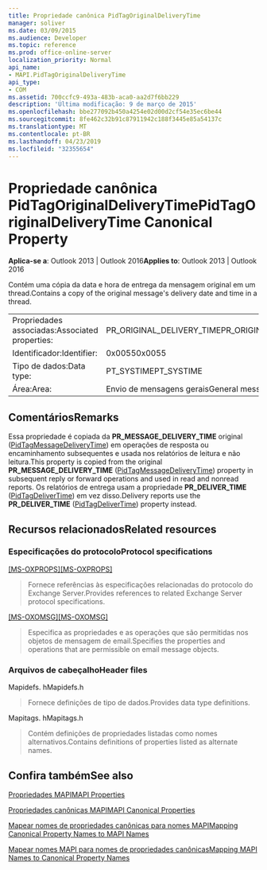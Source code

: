 ```yaml
---
title: Propriedade canônica PidTagOriginalDeliveryTime
manager: soliver
ms.date: 03/09/2015
ms.audience: Developer
ms.topic: reference
ms.prod: office-online-server
localization_priority: Normal
api_name:
- MAPI.PidTagOriginalDeliveryTime
api_type:
- COM
ms.assetid: 700ccfc9-493a-483b-aca0-aa2d7f6bb229
description: 'Última modificação: 9 de março de 2015'
ms.openlocfilehash: bbe277092b450a4254e02d00d2cf54e35ec6be44
ms.sourcegitcommit: 8fe462c32b91c87911942c188f3445e85a54137c
ms.translationtype: MT
ms.contentlocale: pt-BR
ms.lasthandoff: 04/23/2019
ms.locfileid: "32355654"
---
```

# <a name="pidtagoriginaldeliverytime-canonical-property"></a><span data-ttu-id="0e6b2-103">Propriedade canônica PidTagOriginalDeliveryTime</span><span class="sxs-lookup"><span data-stu-id="0e6b2-103">PidTagOriginalDeliveryTime Canonical Property</span></span>

  
  
<span data-ttu-id="0e6b2-104">**Aplica-se a**: Outlook 2013 | Outlook 2016</span><span class="sxs-lookup"><span data-stu-id="0e6b2-104">**Applies to**: Outlook 2013 | Outlook 2016</span></span> 
  
<span data-ttu-id="0e6b2-105">Contém uma cópia da data e hora de entrega da mensagem original em um thread.</span><span class="sxs-lookup"><span data-stu-id="0e6b2-105">Contains a copy of the original message's delivery date and time in a thread.</span></span> 
  
|||
|:-----|:-----|
|<span data-ttu-id="0e6b2-106">Propriedades associadas:</span><span class="sxs-lookup"><span data-stu-id="0e6b2-106">Associated properties:</span></span>  <br/> |<span data-ttu-id="0e6b2-107">PR_ORIGINAL_DELIVERY_TIME</span><span class="sxs-lookup"><span data-stu-id="0e6b2-107">PR_ORIGINAL_DELIVERY_TIME</span></span>  <br/> |
|<span data-ttu-id="0e6b2-108">Identificador:</span><span class="sxs-lookup"><span data-stu-id="0e6b2-108">Identifier:</span></span>  <br/> |<span data-ttu-id="0e6b2-109">0x0055</span><span class="sxs-lookup"><span data-stu-id="0e6b2-109">0x0055</span></span>  <br/> |
|<span data-ttu-id="0e6b2-110">Tipo de dados:</span><span class="sxs-lookup"><span data-stu-id="0e6b2-110">Data type:</span></span>  <br/> |<span data-ttu-id="0e6b2-111">PT_SYSTIME</span><span class="sxs-lookup"><span data-stu-id="0e6b2-111">PT_SYSTIME</span></span>  <br/> |
|<span data-ttu-id="0e6b2-112">Área:</span><span class="sxs-lookup"><span data-stu-id="0e6b2-112">Area:</span></span>  <br/> |<span data-ttu-id="0e6b2-113">Envio de mensagens gerais</span><span class="sxs-lookup"><span data-stu-id="0e6b2-113">General messaging</span></span>  <br/> |
   
## <a name="remarks"></a><span data-ttu-id="0e6b2-114">Comentários</span><span class="sxs-lookup"><span data-stu-id="0e6b2-114">Remarks</span></span>

<span data-ttu-id="0e6b2-115">Essa propriedade é copiada da **PR_MESSAGE_DELIVERY_TIME** original ([PidTagMessageDeliveryTime](pidtagmessagedeliverytime-canonical-property.md)) em operações de resposta ou encaminhamento subsequentes e usada nos relatórios de leitura e não leitura.</span><span class="sxs-lookup"><span data-stu-id="0e6b2-115">This property is copied from the original **PR_MESSAGE_DELIVERY_TIME** ([PidTagMessageDeliveryTime](pidtagmessagedeliverytime-canonical-property.md)) property in subsequent reply or forward operations and used in read and nonread reports.</span></span> <span data-ttu-id="0e6b2-116">Os relatórios de entrega usam a propriedade **PR_DELIVER_TIME** ([PidTagDeliverTime](pidtagdelivertime-canonical-property.md)) em vez disso.</span><span class="sxs-lookup"><span data-stu-id="0e6b2-116">Delivery reports use the **PR_DELIVER_TIME** ([PidTagDeliverTime](pidtagdelivertime-canonical-property.md)) property instead.</span></span>
  
## <a name="related-resources"></a><span data-ttu-id="0e6b2-117">Recursos relacionados</span><span class="sxs-lookup"><span data-stu-id="0e6b2-117">Related resources</span></span>

### <a name="protocol-specifications"></a><span data-ttu-id="0e6b2-118">Especificações do protocolo</span><span class="sxs-lookup"><span data-stu-id="0e6b2-118">Protocol specifications</span></span>

<span data-ttu-id="0e6b2-119">[[MS-OXPROPS]](https://msdn.microsoft.com/library/f6ab1613-aefe-447d-a49c-18217230b148%28Office.15%29.aspx)</span><span class="sxs-lookup"><span data-stu-id="0e6b2-119">[[MS-OXPROPS]](https://msdn.microsoft.com/library/f6ab1613-aefe-447d-a49c-18217230b148%28Office.15%29.aspx)</span></span>
  
> <span data-ttu-id="0e6b2-120">Fornece referências às especificações relacionadas do protocolo do Exchange Server.</span><span class="sxs-lookup"><span data-stu-id="0e6b2-120">Provides references to related Exchange Server protocol specifications.</span></span>
    
<span data-ttu-id="0e6b2-121">[[MS-OXOMSG]](https://msdn.microsoft.com/library/daa9120f-f325-4afb-a738-28f91049ab3c%28Office.15%29.aspx)</span><span class="sxs-lookup"><span data-stu-id="0e6b2-121">[[MS-OXOMSG]](https://msdn.microsoft.com/library/daa9120f-f325-4afb-a738-28f91049ab3c%28Office.15%29.aspx)</span></span>
  
> <span data-ttu-id="0e6b2-122">Especifica as propriedades e as operações que são permitidas nos objetos de mensagem de email.</span><span class="sxs-lookup"><span data-stu-id="0e6b2-122">Specifies the properties and operations that are permissible on email message objects.</span></span>
    
### <a name="header-files"></a><span data-ttu-id="0e6b2-123">Arquivos de cabeçalho</span><span class="sxs-lookup"><span data-stu-id="0e6b2-123">Header files</span></span>

<span data-ttu-id="0e6b2-124">Mapidefs. h</span><span class="sxs-lookup"><span data-stu-id="0e6b2-124">Mapidefs.h</span></span>
  
> <span data-ttu-id="0e6b2-125">Fornece definições de tipo de dados.</span><span class="sxs-lookup"><span data-stu-id="0e6b2-125">Provides data type definitions.</span></span>
    
<span data-ttu-id="0e6b2-126">Mapitags. h</span><span class="sxs-lookup"><span data-stu-id="0e6b2-126">Mapitags.h</span></span>
  
> <span data-ttu-id="0e6b2-127">Contém definições de propriedades listadas como nomes alternativos.</span><span class="sxs-lookup"><span data-stu-id="0e6b2-127">Contains definitions of properties listed as alternate names.</span></span>
    
## <a name="see-also"></a><span data-ttu-id="0e6b2-128">Confira também</span><span class="sxs-lookup"><span data-stu-id="0e6b2-128">See also</span></span>



[<span data-ttu-id="0e6b2-129">Propriedades MAPI</span><span class="sxs-lookup"><span data-stu-id="0e6b2-129">MAPI Properties</span></span>](mapi-properties.md)
  
[<span data-ttu-id="0e6b2-130">Propriedades canônicas MAPI</span><span class="sxs-lookup"><span data-stu-id="0e6b2-130">MAPI Canonical Properties</span></span>](mapi-canonical-properties.md)
  
[<span data-ttu-id="0e6b2-131">Mapear nomes de propriedades canônicas para nomes MAPI</span><span class="sxs-lookup"><span data-stu-id="0e6b2-131">Mapping Canonical Property Names to MAPI Names</span></span>](mapping-canonical-property-names-to-mapi-names.md)
  
[<span data-ttu-id="0e6b2-132">Mapear nomes MAPI para nomes de propriedades canônicas</span><span class="sxs-lookup"><span data-stu-id="0e6b2-132">Mapping MAPI Names to Canonical Property Names</span></span>](mapping-mapi-names-to-canonical-property-names.md)

